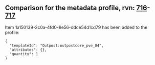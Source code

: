 ## Comparison for the metadata profile, rvn: [716](https://github.com/PRO100KatYT/FortniteProfileRevisions/tree/main/profiles/metadata/716%20metadata.json)-[717](https://github.com/PRO100KatYT/FortniteProfileRevisions/tree/main/profiles/metadata/717%20metadata.json)

Item 1a150139-2c0a-4fd0-8e56-ddce54d1cd79 has been added to the profile:

```
{
  "templateId": "Outpost:outpostcore_pve_04",
  "attributes": {},
  "quantity": 1
}
```

<br><br>

